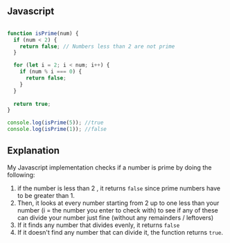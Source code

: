 ## Javascript
``` javascript

function isPrime(num) {
  if (num < 2) {
    return false; // Numbers less than 2 are not prime
  }

  for (let i = 2; i < num; i++) {
    if (num % i === 0) {
      return false; 
    }
  }
  
  return true; 
}

console.log(isPrime(5)); //true
console.log(isPrime(1)); //false

```


## Explanation 

My Javascript implementation checks if a number is prime by doing the following:
1. if the number is less than 2 , it returns ```false``` since prime numbers have to be greater than 1.
2. Then, it looks at every number starting from 2 up to one less than your number (i = the number you enter to check with) to see if any of these can divide your number just fine (without any remainders / leftovers) 
3. If it finds any number that divides evenly, it returns ```false```
4. If it doesn't find any number that can divide it, the function returns ```true```.
